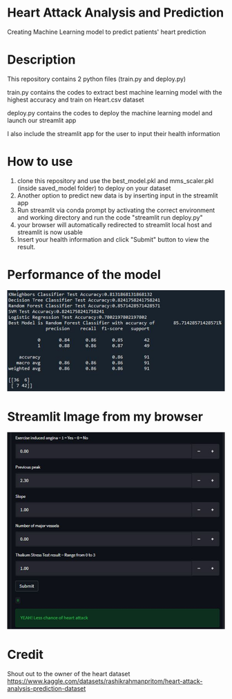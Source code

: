 # Heart Attack Analysis and Prediction
 Creating Machine Learning model to predict patients' heart prediction

# Description

This repository contains 2 python files (train.py and deploy.py)

train.py contains the codes to extract best machine learning model with the highest accuracy and train on Heart.csv dataset

deploy.py contains the codes to deploy the machine learning model and launch our streamlit app

I also include the streamlit app for the user to input their health information

# How to use

1. clone this repository and use the best_model.pkl and mms_scaler.pkl (inside saved_model folder) to deploy on your dataset
2. Another option to predict new data is by inserting input in the streamlit app
3. Run streamlit via conda prompt by activating the correct environment and working directory and run the code "streamlit run deploy.py"
4.  your browser will automatically redirected to streamlit local host and streamlit is now usable
5.  Insert your health information and click "Submit" button to view the result.

# Performance of the model
![Performance of the model](model_performances.JPG)

# Streamlit Image from my browser
![Streamlit Image from my browser](streamlit_app.JPG)

# Credit

Shout out to the owner of the heart dataset https://www.kaggle.com/datasets/rashikrahmanpritom/heart-attack-analysis-prediction-dataset
